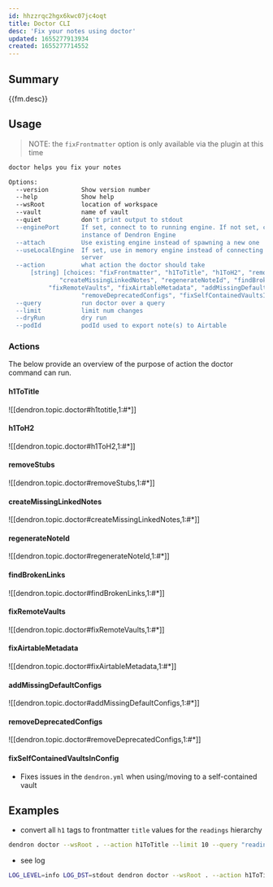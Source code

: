 ```yaml
---
id: hhzzrqc2hgx6kwc07jc4oqt
title: Doctor CLI
desc: 'Fix your notes using doctor'
updated: 1655277913934
created: 1655277714552
---
```


## Summary

{{fm.desc}}

## Usage
> NOTE: the `fixFrontmatter` option is only available via the plugin at this time

```sh
doctor helps you fix your notes

Options:
  --version         Show version number                                [boolean]
  --help            Show help                                          [boolean]
  --wsRoot          location of workspace
  --vault           name of vault
  --quiet           don't print output to stdout
  --enginePort      If set, connect to to running engine. If not set, create new
                    instance of Dendron Engine
  --attach          Use existing engine instead of spawning a new one
  --useLocalEngine  If set, use in memory engine instead of connecting to a
                    server                                             [boolean]
  --action          what action the doctor should take
      [string] [choices: "fixFrontmatter", "h1ToTitle", "h1ToH2", "removeStubs",
              "createMissingLinkedNotes", "regenerateNoteId", "findBrokenLinks",
           "fixRemoteVaults", "fixAirtableMetadata", "addMissingDefaultConfigs",
                    "removeDeprecatedConfigs", "fixSelfContainedVaultsInConfig"]
  --query           run doctor over a query                             [string]
  --limit           limit num changes                                   [number]
  --dryRun          dry run                                            [boolean]
  --podId           podId used to export note(s) to Airtable            [string]
```

<!-- ### Options -->


### Actions
The below provide an overview of the purpose of action the doctor command can run.

#### h1ToTitle
![[dendron.topic.doctor#h1totitle,1:#*]]

#### h1ToH2
![[dendron.topic.doctor#h1ToH2,1:#*]]

#### removeStubs
![[dendron.topic.doctor#removeStubs,1:#*]]

#### createMissingLinkedNotes
![[dendron.topic.doctor#createMissingLinkedNotes,1:#*]]

#### regenerateNoteId
![[dendron.topic.doctor#regenerateNoteId,1:#*]]

#### findBrokenLinks
![[dendron.topic.doctor#findBrokenLinks,1:#*]]

#### fixRemoteVaults
![[dendron.topic.doctor#fixRemoteVaults,1:#*]]

#### fixAirtableMetadata
![[dendron.topic.doctor#fixAirtableMetadata,1:#*]]

#### addMissingDefaultConfigs
![[dendron.topic.doctor#addMissingDefaultConfigs,1:#*]]

#### removeDeprecatedConfigs
![[dendron.topic.doctor#removeDeprecatedConfigs,1:#*]]

#### fixSelfContainedVaultsInConfig
- Fixes issues in the `dendron.yml` when using/moving to a self-contained vault

## Examples

- convert all `h1` tags to frontmatter `title` values for the `readings` hierarchy

```sh
dendron doctor --wsRoot . --action h1ToTitle --limit 10 --query "readings.*" 
```

- see log

```sh
LOG_LEVEL=info LOG_DST=stdout dendron doctor --wsRoot . --action h1ToTitle --limit 10 
```